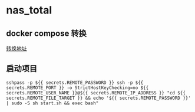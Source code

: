# nas_total
## docker compose 转换
[转换地址](https://www.composerize.com/)


## 启动项目
```
sshpass -p ${{ secrets.REMOTE_PASSWORD }} ssh -p ${{ secrets.REMOTE_PORT }} -o StrictHostKeyChecking=no ${{ secrets.REMOTE_USER_NAME }}@${{ secrets.REMOTE_IP_ADDRESS }} "cd ${{ secrets.REMOTE_FILE_TARGET }} && echo '${{ secrets.REMOTE_PASSWORD }}' | sudo -S sh start.sh && exec bash"
```